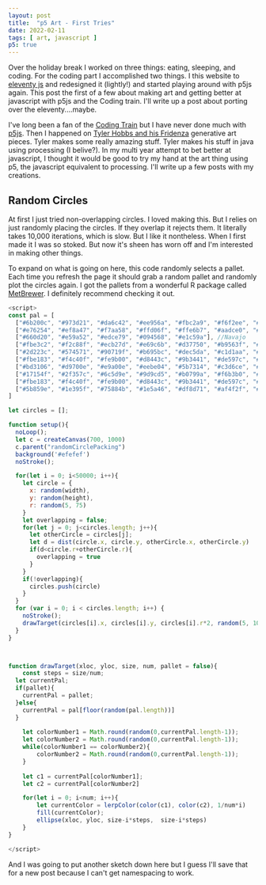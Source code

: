 ```yaml
---
layout: post
title:  "p5 Art - First Tries"
date: 2022-02-11
tags: [ art, javascript ]
p5: true
---
```


Over the holiday break I worked on three things: eating, sleeping, and coding.  For the coding part I accomplished two things.  I this website to [eleventy js](https://www.11ty.dev/) and redesigned it (lightly!) and started playing around with p5js again.  This post the first of a few about making art and getting better at javascript with p5js and the Coding train.  I'll write up a post about porting over the eleventy....maybe. 

I've long been a fan of the [Coding Train](https://www.youtube.com/channel/UCvjgXvBlbQiydffZU7m1_aw) but I have never done much with [p5js](https://p5js.org/). Then I happened on [Tyler Hobbs and his Fridenza](https://tylerxhobbs.com/fidenza) generative art pieces.  Tyler makes some really amazing stuff. Tyler makes his stuff in java using processing (I belive?).  In my multi year attempt to bet better at javascript, I thought it would be good to try my hand at the art thing using p5, the javascript equivalent to processing.   I'll write up a few posts with my creations. 

## Random Circles
At first I just tried non-overlapping circles. I loved making this.  But I relies on just randomly placing the circles.  If they overlap it rejects them.  It literally takes 10,000 iterations, which is slow. But I like it nontheless.  When I first made it I was so stoked.  But now it's sheen has worn off and I'm interested in making other things. 

<figure id="randomCirclePacking"></figure>

<script>
  const pal = [
  ["#6b200c", "#973d21", "#da6c42", "#ee956a", "#fbc2a9", "#f6f2ee", "#bad6f9", "#7db0ea", "#447fdd", "#225bb2", "#133e7e"],
  ["#e76254", "#ef8a47", "#f7aa58", "#ffd06f", "#ffe6b7", "#aadce0", "#72bcd5", "#528fad", "#376795", "#1e466e"],
  ["#660d20", "#e59a52", "#edce79", "#094568", "#e1c59a"], //Navajo
  ["#fbe3c2", "#f2c88f", "#ecb27d", "#e69c6b", "#d37750", "#b9563f", "#92351e"],
  ["#2d223c", "#574571", "#90719f", "#b695bc", "#dec5da", "#c1d1aa", "#7fa074", "#466c4b", "#2c4b27", "#0e2810"],
  ["#fbe183", "#f4c40f", "#fe9b00", "#d8443c", "#9b3441", "#de597c", "#e87b89", "#e6a2a6", "#aa7aa1", "#9f5691", "#633372", "#1f6e9c", "#2b9b81", "#92c051"],
  ["#bd3106", "#d9700e", "#e9a00e", "#eebe04", "#5b7314", "#c3d6ce", "#89a6bb", "#454b87"],
  ["#17154f", "#2f357c", "#6c5d9e", "#9d9cd5", "#b0799a", "#f6b3b0", "#e48171", "#bf3729", "#e69b00", "#f5bb50", "#ada43b", "#355828"], //Renoir
  ["#fbe183", "#f4c40f", "#fe9b00", "#d8443c", "#9b3441", "#de597c", "#e87b89", "#e6a2a6", "#aa7aa1", "#9f5691", "#633372", "#1f6e9c", "#2b9b81", "#92c051"], //Signac
  ["#5b859e", "#1e395f", "#75884b", "#1e5a46", "#df8d71", "#af4f2f", "#d48f90", "#732f30", "#ab84a5", "#59385c", "#d8b847", "#b38711"] //Redon
]

let circles = [];
function setup(){
  noLoop();
  let c = createCanvas(700, 400)
  c.parent("randomCirclePacking")
  background('#efefef')
  noStroke();
  frameRate(0.5);

  for(let i = 0; i<10000; i++){
    let circle = {
      x: random(width),
      y: random(height),
      r: random(5, 75)
    }
    let overlapping = false;
    for(let j = 0; j<circles.length; j++){
      let otherCircle = circles[j];
      let d = dist(circle.x, circle.y, otherCircle.x, otherCircle.y)
      if(d<circle.r+otherCircle.r){
        overlapping = true
      }
    }
    if(!overlapping){
      circles.push(circle)
    }
  }
  for (var i = 0; i < circles.length; i++) {
    noStroke();
    drawTarget(circles[i].x, circles[i].y, circles[i].r*2, random(5, 10))
  }
}



function drawTarget(xloc, yloc, size, num, pallet = false){
	const steps = size/num;
  let currentPal;
  if(pallet){
    currentPal = pallet;
  }else{
    currentPal = pal[floor(random(pal.length))]
  }
  
	let colorNumber1 = Math.round(random(0,currentPal.length-1));
	let colorNumber2 = Math.round(random(0,currentPal.length-1));
	while(colorNumber1 == colorNumber2){
		colorNumber2 = Math.round(random(0,currentPal.length-1));
	}
  
	let c1 = currentPal[colorNumber1];
	let c2 = currentPal[colorNumber2]
	//console.log(c1)

	for(let i = 0; i<num; i++){
		let currentColor = lerpColor(color(c1), color(c2), 1/num*i)
		fill(currentColor);
		ellipse(xloc, yloc, size-i*steps,  size-i*steps)
	}
}

</script>

To expand on what is going on here, this code randomly selects a pallet. Each time you refresh the page it should grab a random pallet and randomly plot the circles again. I got the pallets from a wonderful R package called [MetBrewer](https://github.com/BlakeRMills/MetBrewer/).  I definitely recommend checking it out. 

```js
<script>
const pal = [
  ["#6b200c", "#973d21", "#da6c42", "#ee956a", "#fbc2a9", "#f6f2ee", "#bad6f9", "#7db0ea", "#447fdd", "#225bb2", "#133e7e"],
  ["#e76254", "#ef8a47", "#f7aa58", "#ffd06f", "#ffe6b7", "#aadce0", "#72bcd5", "#528fad", "#376795", "#1e466e"],
  ["#660d20", "#e59a52", "#edce79", "#094568", "#e1c59a"], //Navajo
  ["#fbe3c2", "#f2c88f", "#ecb27d", "#e69c6b", "#d37750", "#b9563f", "#92351e"],
  ["#2d223c", "#574571", "#90719f", "#b695bc", "#dec5da", "#c1d1aa", "#7fa074", "#466c4b", "#2c4b27", "#0e2810"],
  ["#fbe183", "#f4c40f", "#fe9b00", "#d8443c", "#9b3441", "#de597c", "#e87b89", "#e6a2a6", "#aa7aa1", "#9f5691", "#633372", "#1f6e9c", "#2b9b81", "#92c051"],
  ["#bd3106", "#d9700e", "#e9a00e", "#eebe04", "#5b7314", "#c3d6ce", "#89a6bb", "#454b87"],
  ["#17154f", "#2f357c", "#6c5d9e", "#9d9cd5", "#b0799a", "#f6b3b0", "#e48171", "#bf3729", "#e69b00", "#f5bb50", "#ada43b", "#355828"], //Renoir
  ["#fbe183", "#f4c40f", "#fe9b00", "#d8443c", "#9b3441", "#de597c", "#e87b89", "#e6a2a6", "#aa7aa1", "#9f5691", "#633372", "#1f6e9c", "#2b9b81", "#92c051"], //Signac
  ["#5b859e", "#1e395f", "#75884b", "#1e5a46", "#df8d71", "#af4f2f", "#d48f90", "#732f30", "#ab84a5", "#59385c", "#d8b847", "#b38711"] //Redon
]

let circles = [];

function setup(){
  noLoop();
  let c = createCanvas(700, 1000)
  c.parent("randomCirclePacking")
  background('#efefef')
  noStroke();

  for(let i = 0; i<50000; i++){
    let circle = {
      x: random(width),
      y: random(height),
      r: random(5, 75)
    }
    let overlapping = false;
    for(let j = 0; j<circles.length; j++){
      let otherCircle = circles[j];
      let d = dist(circle.x, circle.y, otherCircle.x, otherCircle.y)
      if(d<circle.r+otherCircle.r){
        overlapping = true
      }
    }
    if(!overlapping){
      circles.push(circle)
    }
  }
  for (var i = 0; i < circles.length; i++) {
    noStroke();
    drawTarget(circles[i].x, circles[i].y, circles[i].r*2, random(5, 10), pallet = pal[2])
  }
}



function drawTarget(xloc, yloc, size, num, pallet = false){
	const steps = size/num;
  let currentPal;
  if(pallet){
    currentPal = pallet;
  }else{
    currentPal = pal[floor(random(pal.length))]
  }
  
	let colorNumber1 = Math.round(random(0,currentPal.length-1));
	let colorNumber2 = Math.round(random(0,currentPal.length-1));
	while(colorNumber1 == colorNumber2){
		colorNumber2 = Math.round(random(0,currentPal.length-1));
	}
  
	let c1 = currentPal[colorNumber1];
	let c2 = currentPal[colorNumber2]

	for(let i = 0; i<num; i++){
		let currentColor = lerpColor(color(c1), color(c2), 1/num*i)
		fill(currentColor);
		ellipse(xloc, yloc, size-i*steps,  size-i*steps)
	}
}

</script>
```
And I was going to put another sketch down here but I guess I'll save that for a new post because I can't get namespacing to work. 


